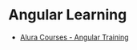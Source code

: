 # Angular Learning

* [Alura Courses - Angular Training](https://cursos.alura.com.br/formacao-angular) 
